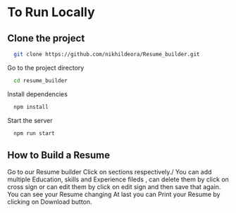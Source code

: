 # To Run Locally
## Clone the project
```bash
  git clone https://github.com/nikhildeora/Resume_builder.git
```

Go to the project directory

```bash
  cd resume_builder
```

Install dependencies

```bash
  npm install
```

Start the server


```bash
  npm run start
```


## How to Build a Resume

Go to our Resume builder
Click on sections respectively./
You can add multiple Education, skills and Experience fileds , can delete them by click on cross sign or can edit them by click on edit sign and then save that again.
You can see your Resume changing
At last you can Print your Resume by clicking on Download button.


